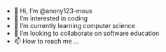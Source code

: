 - 👋 Hi, I’m @anony123-mous
- 👀 I’m interested in coding
- 🌱 I’m currently learning computer science
- 💞️ I’m looking to collaborate on software education
- 📫 How to reach me ...

<!---
anony123-mous/anony123-mous is a ✨ special ✨ repository because its `README.md` (this file) appears on your GitHub profile.
You can click the Preview link to take a look at your changes.
--->
